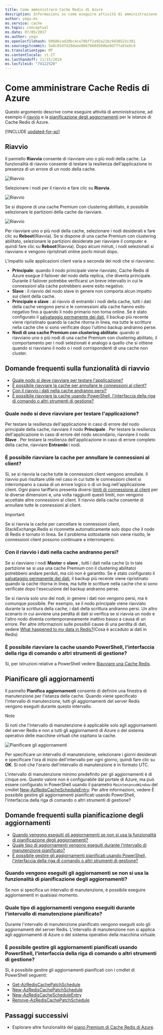 ```yaml
---
title: Come amministrare Cache Redis di Azure
description: Informazioni su come eseguire attività di amministrazione, ad esempio il riavvio e la pianificazione degli aggiornamenti con Cache Redis di Azure
author: yegu-ms
ms.service: cache
ms.topic: conceptual
ms.date: 07/05/2017
ms.author: yegu
ms.openlocfilehash: 69686cad20bc4ce70bff2a92a216c9430522c301
ms.sourcegitcommit: 5a8c65d7420daee9667660d560be9d77fa93e9c9
ms.translationtype: MT
ms.contentlocale: it-IT
ms.lasthandoff: 11/15/2019
ms.locfileid: "74122528"
---
```

# <a name="how-to-administer-azure-cache-for-redis"></a>Come amministrare Cache Redis di Azure
Questo argomento descrive come eseguire attività di amministrazione, ad esempio il [riavvio](#reboot) e la [pianificazione degli aggiornamenti](#schedule-updates) per le istanze di Cache Redis di Azure.

[!INCLUDE [updated-for-az](../../includes/updated-for-az.md)]

## <a name="reboot"></a>Riavvio
Il pannello **Riavvia** consente di riavviare uno o più nodi della cache. La funzionalità di riavvio consente di testare la resilienza dell'applicazione in presenza di un errore di un nodo della cache.

![Riavvio](./media/cache-administration/redis-cache-administration-reboot.png)

Selezionare i nodi per il riavvio e fare clic su **Riavvia**.

![Riavvio](./media/cache-administration/redis-cache-reboot.png)

Se si dispone di una cache Premium con clustering abilitato, è possibile selezionare le partizioni della cache da riavviare.

![Riavvio](./media/cache-administration/redis-cache-reboot-cluster.png)

Per riavviare uno o più nodi della cache, selezionare i nodi desiderati e fare clic su **Reboot**(Riavvia). Se si dispone di una cache Premium con clustering abilitato, selezionare le partizioni desiderate per riavviare il computer e quindi fare clic su **Reboot**(Riavvia). Dopo alcuni minuti, i nodi selezionati si riavviano e vengono ripristinati online pochi minuti dopo.

L'impatto sulle applicazioni client varia a seconda dei nodi che si riavviano.

* **Principale**: quando il nodo principale viene riavviato, Cache Redis di Azure esegue il failover del nodo della replica, che diventa principale. Durante il failover potrebbe verificarsi un breve intervallo in cui le connessioni alla cache potrebbero avere esito negativo.
* **Slave** : il riavvio del nodo slave in genere non comporta alcun impatto sui client della cache.
* **Principale e slave** : al riavvio di entrambi i nodi della cache, tutti i dati della cache vengono persi e le connessioni alla cache hanno esito negativo fino a quando il nodo primario non torna online. Se è stato configurato il [salvataggio permanente dei dati](cache-how-to-premium-persistence.md), il backup più recente viene ripristinato quando la cache ritorna in linea, ma tutte le scritture nella cache che si sono verificate dopo l'ultimo backup andranno perse.
* **Nodi di una cache Premium con clustering abilitato**: quando si riavviano uno o più nodi di una cache Premium con clustering abilitato, il comportamento per i nodi selezionati è analogo a quello che si ottiene quando si riavviano il nodo o i nodi corrispondenti di una cache non cluster.

## <a name="reboot-faq"></a>Domande frequenti sulla funzionalità di riavvio
* [Quale nodo si deve riavviare per testare l'applicazione?](#which-node-should-i-reboot-to-test-my-application)
* [È possibile riavviare la cache per annullare le connessioni al client?](#can-i-reboot-the-cache-to-clear-client-connections)
* [Con il riavvio i dati nella cache andranno persi?](#will-i-lose-data-from-my-cache-if-i-do-a-reboot)
* [È possibile riavviare la cache usando PowerShell, l'interfaccia della riga di comando o altri strumenti di gestione?](#can-i-reboot-my-cache-using-powershell-cli-or-other-management-tools)

### <a name="which-node-should-i-reboot-to-test-my-application"></a>Quale nodo si deve riavviare per testare l'applicazione?
Per testare la resilienza dell'applicazione in caso di errore del nodo principale della cache, riavviare il nodo **Principale** . Per testare la resilienza dell'applicazione in caso di errore del nodo secondario, riavviare il nodo **Slave** . Per testare la resilienza dell'applicazione in caso di errore completo della cache, riavviare **Entrambi** i nodi.

### <a name="can-i-reboot-the-cache-to-clear-client-connections"></a>È possibile riavviare la cache per annullare le connessioni al client?
Sì, se si riavvia la cache tutte le connessioni client vengono annullate. Il riavvio può risultare utile nel caso in cui tutte le connessioni client si interrompano a causa di un errore logico o di un bug nell'applicazione client. Ogni piano tariffario presenta diversi [limiti di connessione al client](cache-configure.md#default-redis-server-configuration) per le diverse dimensioni e, una volta raggiunti questi limiti, non vengono accettate altre connessioni al client. Il riavvio della cache consente di annullare tutte le connessioni al client.

> [!IMPORTANT]
> Se si riavvia la cache per cancellare le connessioni client, StackExchange.Redis si riconnette automaticamente solo dopo che il nodo di Redis è tornato in linea. Se il problema sottostante non viene risolto, le connessioni client possono continuare a interrompersi.
> 
> 

### <a name="will-i-lose-data-from-my-cache-if-i-do-a-reboot"></a>Con il riavvio i dati nella cache andranno persi?
Se si riavviano i nodi **Master** e **slave** , tutti i dati nella cache (o in tale partizione se si usa una cache Premium con il clustering abilitato) potrebbero andare perduti, ma ciò non è garantito. Se è stato configurato il [salvataggio permanente dei dati](cache-how-to-premium-persistence.md), il backup più recente viene ripristinato quando la cache ritorna in linea, ma tutte le scritture nella cache che si sono verificate dopo l'esecuzione del backup andranno perse.

Se si riavvia solo uno dei nodi, in genere i dati non vengono persi, ma è comunque possibile. Per esempio, se il nodo principale viene riavviato durante la scrittura della cache, i dati della scrittura andranno persi. Un altro scenario in cui avviene una perdita di dati si verifica se si riavvia un nodo e l'altro nodo diventa contemporaneamente inattivo basso a causa di un errore. Per altre informazioni sulle possibili cause di una perdita di dati, vedere [What happened to my data in Redis?](https://gist.github.com/JonCole/b6354d92a2d51c141490f10142884ea4#file-whathappenedtomydatainredis-md)(Cosa è accaduto ai dati in Redis)

### <a name="can-i-reboot-my-cache-using-powershell-cli-or-other-management-tools"></a>È possibile riavviare la cache usando PowerShell, l'interfaccia della riga di comando o altri strumenti di gestione?
Sì, per istruzioni relative a PowerShell vedere [Riavviare una Cache Redis](cache-how-to-manage-redis-cache-powershell.md#to-reboot-an-azure-cache-for-redis).

## <a name="schedule-updates"></a>Pianificare gli aggiornamenti
Il pannello **Pianifica aggiornamenti** consente di definire una finestra di manutenzione per l'istanza della cache. Quando viene specificato l'intervallo di manutenzione, tutti gli aggiornamenti del server Redis vengono eseguiti durante questo intervallo. 

> [!NOTE] 
> Si noti che l'intervallo di manutenzione è applicabile solo agli aggiornamenti del server Redis e non a tutti gli aggiornamenti di Azure o del sistema operativo delle macchine virtuali che ospitano la cache.
>

![Pianificare gli aggiornamenti](./media/cache-administration/redis-schedule-updates.png)

Per specificare un intervallo di manutenzione, selezionare i giorni desiderati e specificare l'ora di inizio dell'intervallo per ogni giorno, quindi fare clic su **OK**. Si noti che l'orario dell'intervallo di manutenzione è in formato UTC. 

L'intervallo di manutenzione minimo predefinito per gli aggiornamenti è di cinque ore. Questo valore non è configurabile dal portale di Azure, ma può essere configurato in PowerShell usando il parametro `MaintenanceWindow` del cmdlet [New-AzRedisCacheScheduleEntry](/powershell/module/az.rediscache/new-azrediscachescheduleentry). Per altre informazioni, vedere È possibile gestire gli aggiornamenti pianificati usando PowerShell, l'interfaccia della riga di comando o altri strumenti di gestione?

## <a name="schedule-updates-faq"></a>Domande frequenti sulla pianificazione degli aggiornamenti
* [Quando vengono eseguiti gli aggiornamenti se non si usa la funzionalità di pianificazione degli aggiornamenti?](#when-do-updates-occur-if-i-dont-use-the-schedule-updates-feature)
* [Quale tipo di aggiornamenti vengono eseguiti durante l'intervallo di manutenzione pianificato?](#what-type-of-updates-are-made-during-the-scheduled-maintenance-window)
* [È possibile gestire gli aggiornamenti pianificati usando PowerShell, l'interfaccia della riga di comando o altri strumenti di gestione?](#can-i-managed-scheduled-updates-using-powershell-cli-or-other-management-tools)

### <a name="when-do-updates-occur-if-i-dont-use-the-schedule-updates-feature"></a>Quando vengono eseguiti gli aggiornamenti se non si usa la funzionalità di pianificazione degli aggiornamenti?
Se non si specifica un intervallo di manutenzione, è possibile eseguire aggiornamenti in qualsiasi momento.

### <a name="what-type-of-updates-are-made-during-the-scheduled-maintenance-window"></a>Quale tipo di aggiornamenti vengono eseguiti durante l'intervallo di manutenzione pianificato?
Durante l'intervallo di manutenzione pianificato vengono eseguiti solo gli aggiornamenti del server Redis. L'intervallo di manutenzione non si applica agli aggiornamenti di Azure o del sistema operativo della macchina virtuale.

### <a name="can-i-managed-scheduled-updates-using-powershell-cli-or-other-management-tools"></a>È possibile gestire gli aggiornamenti pianificati usando PowerShell, l'interfaccia della riga di comando o altri strumenti di gestione?
Sì, è possibile gestire gli aggiornamenti pianificati con i cmdlet di PowerShell seguenti:

* [Get-AzRedisCachePatchSchedule](/powershell/module/az.rediscache/get-azrediscachepatchschedule)
* [New-AzRedisCachePatchSchedule](/powershell/module/az.rediscache/new-azrediscachepatchschedule)
* [New-AzRedisCacheScheduleEntry](/powershell/module/az.rediscache/new-azrediscachescheduleentry)
* [Remove-AzRedisCachePatchSchedule](/powershell/module/az.rediscache/remove-azrediscachepatchschedule)

## <a name="next-steps"></a>Passaggi successivi
* Esplorare altre funzionalità del [piano Premium di Cache Redis di Azure](cache-premium-tier-intro.md).

